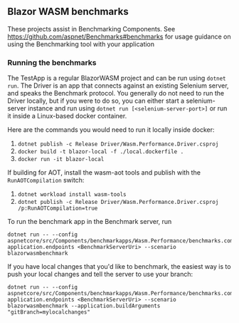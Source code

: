 ## Blazor WASM benchmarks

These projects assist in Benchmarking Components.
See https://github.com/aspnet/Benchmarks#benchmarks for usage guidance on using the Benchmarking tool with your application

### Running the benchmarks

The TestApp is a regular BlazorWASM project and can be run using `dotnet run`. The Driver is an app that connects against an existing Selenium server, and speaks the Benchmark protocol. You generally do not need to run the Driver locally, but if you were to do so, you can either start a selenium-server instance and run using `dotnet run [<selenium-server-port>]` or run it inside a Linux-based docker container.

Here are the commands you would need to run it locally inside docker:

1. `dotnet publish -c Release Driver/Wasm.Performance.Driver.csproj`
2. `docker build -t blazor-local -f ./local.dockerfile . `
3. `docker run -it blazor-local`

If building for AOT, install the wasm-aot tools and publish with the `RunAOTCompilation` switch:

1. `dotnet workload install wasm-tools`
1. `dotnet publish -c Release Driver/Wasm.Performance.Driver.csproj /p:RunAOTCompilation=true`

To run the benchmark app in the Benchmark server, run

```
dotnet run -- --config aspnetcore/src/Components/benchmarkapps/Wasm.Performance/benchmarks.compose.json application.endpoints <BenchmarkServerUri> --scenario blazorwasmbenchmark
```

If you have local changes that you'd like to benchmark, the easiest way is to push your local changes and tell the server to use your branch:

```
dotnet run -- --config aspnetcore/src/Components/benchmarkapps/Wasm.Performance/benchmarks.compose.json application.endpoints <BenchmarkServerUri> --scenario blazorwasmbenchmark --application.buildArguments "gitBranch=mylocalchanges"
```